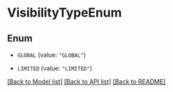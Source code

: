 # VisibilityTypeEnum

## Enum


* `GLOBAL` (value: `"GLOBAL"`)

* `LIMITED` (value: `"LIMITED"`)


[[Back to Model list]](../README.md#documentation-for-models) [[Back to API list]](../README.md#documentation-for-api-endpoints) [[Back to README]](../README.md)


